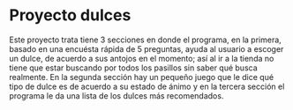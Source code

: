 # Proyecto dulces

Este proyecto trata tiene 3 secciones en donde el programa, en la primera, basado en una encuésta rápida de 5 preguntas, ayuda al usuario a escoger un dulce, de acuerdo a sus antojos en el momento; así al ir a la tienda no tiene que estar buscando por todos los pasillos sin saber qué busca realmente. En la segunda sección hay un pequeño juego que le dice qué tipo de dulce es de acuerdo a su estado de ánimo y en la tercera sección el programa le da una lista de los dulces más recomendados. 

